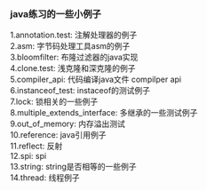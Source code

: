 ### java练习的一些小例子
1.annotation.test: 注解处理器的例子  
2.asm: 字节码处理工具asm的例子  
3.bloomfilter: 布隆过滤器的java实现  
4.clone.test: 浅克隆和深克隆的例子  
5.compiler_api: 代码编译java文件 compilper api  
6.instanceof_test: instaceof的测试例子  
7.lock: 锁相关的一些例子  
8.multiple_extends_interface: 多继承的一些测试例子  
9.out_of_memory: 内存溢出测试  
10.reference: java引用例子  
11.reflect: 反射  
12.spi: spi  
13.string: string是否相等的一些例子  
14.thread: 线程例子  
